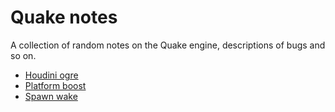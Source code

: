# Quake notes

A collection of random notes on the Quake engine, descriptions of bugs and so
on.

- [Houdini ogre](houdini/README.md)
- [Platform boost](platformboost/README.md)
- [Spawn wake](spawnwake/README.md)



